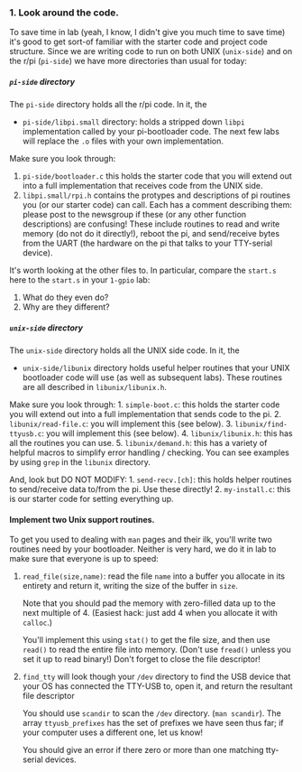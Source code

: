 ### 1. Look around the code.

To save time in lab (yeah, I know, I didn't give you much time to
save time) it's good to get sort-of familiar with the starter code and
project code structure.  Since we are writing code to run on both UNIX
(`unix-side`) and on the r/pi (`pi-side`) we have more directories than
usual for today:

##### `pi-side` directory

The `pi-side` directory holds all the r/pi code.   In it, the 
   - `pi-side/libpi.small` directory: holds a stripped down `libpi` implementation
     called by your pi-bootloader code.  The next few labs will replace
     the `.o` files with your own implementation.

Make sure you look through:
  1. `pi-side/bootloader.c` this holds the starter code that you will extend out
       into a full implementation that receives code from the UNIX side.  
  2. `libpi.small/rpi.h` contains the protypes and descriptions of pi routines
      you (or our starter code) can call.  Each has a comment describing them:
      please post to the newsgroup if these (or any other function descriptions)
      are confusing!   These include routines to read and write memory (do not
      do it directly!), reboot the pi, and send/receive bytes from the UART
      (the hardware on the pi that talks to your TTY-serial device).

It's worth looking at the other files to.  In particular, compare the `start.s` 
here to the `start.s` in your `1-gpio` lab:
   1. What do they even do?
   2. Why are they different?

##### `unix-side` directory

The `unix-side` directory holds all the UNIX side code.  In it, the 
   - `unix-side/libunix` directory holds useful helper routines that
      your UNIX bootloader code will use (as well as subsequent labs).
      These routines are all described in `libunix/libunix.h`.

Make sure you look through:
    1. `simple-boot.c`: this holds the starter code you will extend
       out into a full implementation that sends code to the pi.
    2. `libunix/read-file.c`: you will implement this (see below).
    3. `libunix/find-ttyusb.c`: you will implement this (see below).
    4. `libunix/libunix.h`: this has all the routines you can use.
    5. `libunix/demand.h`: this has a variety of helpful macros to simplify
       error handling / checking.  You can see examples by using `grep` in
       the `libunix` directory.

And, look but DO NOT MODIFY:
    1. `send-recv.[ch]`: this holds helper routines to send/receive data
       to/from the pi.   Use these directly!
    2. `my-install.c`: this is our starter code for setting everything up.

#### Implement two Unix support routines.

To get you used to dealing with `man` pages and their ilk, you'll write
two routines need by your bootloader.  Neither is very hard, we do it
in lab to make sure that everyone is up to speed:

  1. `read_file(size,name)`: read the file `name` into a buffer you
     allocate in its entirety and return it, writing the size of the
     buffer in `size`.

     Note that you should pad the memory with zero-filled data up
     to the next multiple of 4.  (Easiest hack: just add 4 when you
     allocate it with `calloc`.)

     You'll implement this using `stat()` to get the file size,
     and then use `read()` to read the entire file into memory.
     (Don't use `fread()` unless you set it up to read binary!)
     Don't forget to close the file descriptor!

  2. `find_tty` will look though your `/dev` directory to find the
     USB device that your OS has connected the TTY-USB to, open it,
     and return the resultant file descriptor

     You should use `scandir` to scan the `/dev` directory.  (`man
     scandir`).  The array `ttyusb_prefixes` has the set of prefixes
     we have seen thus far; if your computer uses a different one,
     let us know!

     You should give an error if there zero or more than one matching
     tty-serial devices.
